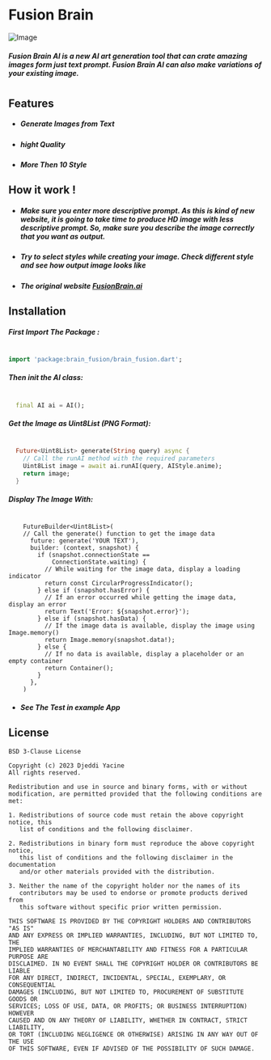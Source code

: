 # Fusion Brain
![Image](https://fusionbrain.ai/static/fusion/meta/cover.png)

##### Fusion Brain AI is a new AI art generation tool that can crate amazing images form just text prompt. Fusion Brain AI can also make variations of your existing image.
#
## Features
- ##### Generate Images from Text
- ##### hight Quality
- ##### More Then 10 Style

## How it work !

- ##### Make sure you enter more descriptive prompt. As this is kind of new website, it is going to take time to produce HD image with less descriptive prompt. So, make sure you describe the image correctly that you want as output.
- ##### Try to select styles while creating your image. Check different style and see how output image looks like
- ##### The original website [FusionBrain.ai](https://fusionbrain.ai/diffusion)
## Installation

##### First Import The Package :
#
```dart
import 'package:brain_fusion/brain_fusion.dart';
```
##### Then init the AI class:
#
```dart
  final AI ai = AI();
```
##### Get the Image as Uint8List (PNG Format):
#
```dart
  Future<Uint8List> generate(String query) async {
    // Call the runAI method with the required parameters
    Uint8List image = await ai.runAI(query, AIStyle.anime);
    return image;
  }
  ```
##### Display The Image With:
#
```
    FutureBuilder<Uint8List>(
    // Call the generate() function to get the image data
      future: generate('YOUR TEXT'), 
      builder: (context, snapshot) {
        if (snapshot.connectionState ==
            ConnectionState.waiting) {
          // While waiting for the image data, display a loading indicator
          return const CircularProgressIndicator();
        } else if (snapshot.hasError) {
          // If an error occurred while getting the image data, display an error
          return Text('Error: ${snapshot.error}');
        } else if (snapshot.hasData) {
          // If the image data is available, display the image using Image.memory()
          return Image.memory(snapshot.data!);
        } else {
          // If no data is available, display a placeholder or an empty container
          return Container();
        }
      },
    )
  ```
- ##### See The Test in example App
## License
```license
BSD 3-Clause License

Copyright (c) 2023 Djeddi Yacine
All rights reserved.

Redistribution and use in source and binary forms, with or without
modification, are permitted provided that the following conditions are met:

1. Redistributions of source code must retain the above copyright notice, this
   list of conditions and the following disclaimer.

2. Redistributions in binary form must reproduce the above copyright notice,
   this list of conditions and the following disclaimer in the documentation
   and/or other materials provided with the distribution.

3. Neither the name of the copyright holder nor the names of its
   contributors may be used to endorse or promote products derived from
   this software without specific prior written permission.

THIS SOFTWARE IS PROVIDED BY THE COPYRIGHT HOLDERS AND CONTRIBUTORS "AS IS"
AND ANY EXPRESS OR IMPLIED WARRANTIES, INCLUDING, BUT NOT LIMITED TO, THE
IMPLIED WARRANTIES OF MERCHANTABILITY AND FITNESS FOR A PARTICULAR PURPOSE ARE
DISCLAIMED. IN NO EVENT SHALL THE COPYRIGHT HOLDER OR CONTRIBUTORS BE LIABLE
FOR ANY DIRECT, INDIRECT, INCIDENTAL, SPECIAL, EXEMPLARY, OR CONSEQUENTIAL
DAMAGES (INCLUDING, BUT NOT LIMITED TO, PROCUREMENT OF SUBSTITUTE GOODS OR
SERVICES; LOSS OF USE, DATA, OR PROFITS; OR BUSINESS INTERRUPTION) HOWEVER
CAUSED AND ON ANY THEORY OF LIABILITY, WHETHER IN CONTRACT, STRICT LIABILITY,
OR TORT (INCLUDING NEGLIGENCE OR OTHERWISE) ARISING IN ANY WAY OUT OF THE USE
OF THIS SOFTWARE, EVEN IF ADVISED OF THE POSSIBILITY OF SUCH DAMAGE.
```